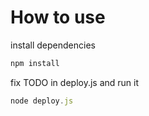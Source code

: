 # How to use

install dependencies

```js
npm install
```

fix TODO in deploy.js and run it

```js
node deploy.js
```